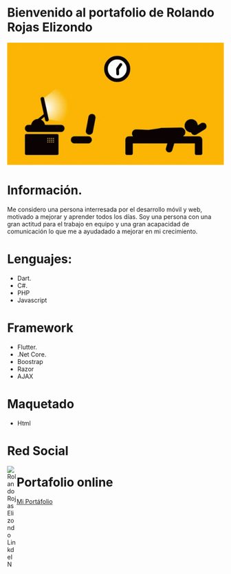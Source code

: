# Bienvenido al portafolio de Rolando Rojas Elizondo


![Farmers Market Finder Demo](video/porta.gif)

# Información.

Me considero una persona interresada por el desarrollo móvil y web, motivado a mejorar y aprender todos los días.
Soy una persona con una gran actitud para el trabajo en equipo y una gran acapacidad de comunicación lo que me a ayudadado a mejorar en mi crecimiento.

# Lenguajes:

- Dart.
- C#.
- PHP
- Javascript

# Framework

-  Flutter.
- .Net Core.
-  Boostrap
-  Razor
-  AJAX

# Maquetado

- Html
# Red Social

<a href="https://www.linkedin.com/in/rolando-rojas-370111122/">
  <img align="left" alt="Rolando Rojas Elizondo LinkdeIN" width="22px" src="https://cdn.jsdelivr.net/npm/simple-icons@v3/icons/linkedin.svg" />
</a>

# Portafolio online  
<a href="https://lottoappnuevostiempos.herokuapp.com/">Mi Portáfolio </a>
